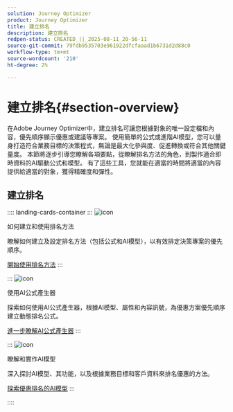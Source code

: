 ```yaml
---
solution: Journey Optimizer
product: Journey Optimizer
title: 建立排名
description: 建立排名
redpen-status: CREATED_||_2025-08-11_20-56-11
source-git-commit: 79fdb9535703e961922dfcfaaad1b6731d2d88c0
workflow-type: tm+mt
source-wordcount: '210'
ht-degree: 2%

---
```



# 建立排名{#section-overview}

在Adobe Journey Optimizer中，建立排名可讓您根據對象的唯一設定檔和內容，優先順序顯示優惠或建議等專案。 使用簡單的公式或進階AI模型，您可以量身打造符合業務目標的決策程式，無論是最大化參與度、促進轉換或符合其他關鍵量度。 本節將逐步引導您瞭解各項要點，從瞭解排名方法的角色，到製作適合即時資料的AI驅動公式和模型。 有了這些工具，您就能在適當的時間將適當的內容提供給適當的對象，獲得精確度和彈性。

## 建立排名

:::: landing-cards-container
:::
![icon](https://cdn.experienceleague.adobe.com/icons/circle-play.svg)

如何建立和使用排名方法

瞭解如何建立及設定排名方法（包括公式和AI模型），以有效排定決策專案的優先順序。

[開始使用排名方法](../using/experience-decisioning/ranking/ranking.md)
:::

:::
![icon](https://cdn.experienceleague.adobe.com/icons/gear.svg)

使用AI公式產生器

探索如何使用AI公式產生器，根據AI模型、屬性和內容訊號，為優惠方案優先順序建立動態排名公式。

[進一步瞭解AI公式產生器](../using/experience-decisioning/ranking/ranking-formulas.md)
:::

:::
![icon](https://cdn.experienceleague.adobe.com/icons/book.svg)

瞭解和實作AI模型

深入探討AI模型、其功能，以及根據業務目標和客戶資料來排名優惠的方法。

[探索優惠排名的AI模型](experience-decisioning-ai-models-landing-page.md)
:::

::::
